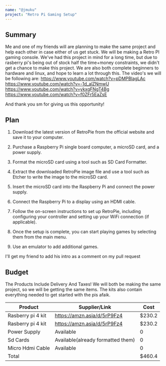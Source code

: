 ```yaml
---
name: "@jmuku"
project: "Retro Pi Gaming Setup"
---
```


## Summary
Me and one of my friends will are planning to make the same project and help each other in case either of us get stuck. We will be making a Retro PI gaming 
console. We've had this project in mind for a long time, but due to rasberry pi's being out of stock half the time+money constraints, we didn't get a chance to make this project. We are also both complete beginners to hardware and linux, and hope to learn a lot through this. The video's we will be following are:
https://www.youtube.com/watch?v=pDMPBlagLAc
https://www.youtube.com/watch?v=-1d_alZNmwU
https://www.youtube.com/watch?v=ykxgFNgT4Bg
https://www.youtube.com/watch?v=f0ZFr5EaZsE

And thank you sm for giving us this opportunity!

## Plan
1) Download the latest version of RetroPie from the official website and save it to your computer.

2) Purchase a Raspberry Pi single board computer, a microSD card, and a power supply.

3) Format the microSD card using a tool such as SD Card Formatter.

4) Extract the downloaded RetroPie image file and use a tool such as Etcher to write the image to the microSD card.

5) Insert the microSD card into the Raspberry Pi and connect the power supply.

6) Connect the Raspberry Pi to a display using an HDMI cable.

7) Follow the on-screen instructions to set up RetroPie, including configuring your controller and setting up your WiFi connection (if applicable).

8) Once the setup is complete, you can start playing games by selecting them from the main menu.

9) Use an emulator to add additional games.

I'll get my friend to add his intro as a comment on my pull request

## Budget
The Products Include Delivery And Taxes!
We will both be making the same project, so we will be getting the same items.
The kits also contain everything needed to get started with the pis afaik.

| Product         | Supplier/Link                         | Cost   |
| --------------- | ------------------------------------- | ------ |
| Rasberry pi 4 kit| https://amzn.asia/d/5rP9Fz4 | $230.2 |
| Rasberry pi 4 kit| https://amzn.asia/d/5rP9Fz4 | $230.2 |
| Power Supply | Available | 0 |
| Sd Cards | Available(already formatted them) | 0 |
| Micro Hdmi Cable | Available | 0 |
| Total           |                                       | $460.4 |
